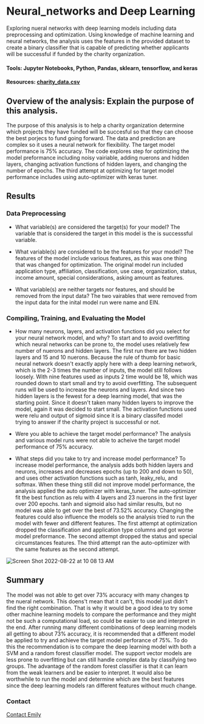 # Neural_networks and Deep Learning
Exploring nueral networks with deep learning models including data preprocessing and optimization. Using knowledge of machine learning and neural networks, the analysis uses the features in the provided dataset to create a binary classifier that is capable of predicting whether applicants will be successful if funded by the charity organization.

#### Tools: Jupyter Notebooks, Python, Pandas, sklearn, tensorflow, and keras 
#### Resources: [charity_data.csv](https://github.com/emaynard10/Nueral_network_charity_analysis/files/9389981/charity_data.csv)

## Overview of the analysis: Explain the purpose of this analysis.
The purpose of this analysis is to help a charity organization determine which projects they have funded will be succesful so that they can choose the best porjecs to fund going forward. The data and prediction are complex so it uses a neural network for flexibility. The target model performance is 75% accuracy. The code explores step for optimizing the model preformance including noisy vairiable, adding nuerons and hidden layers, changing activation functions of hidden layers, and changing the number of epochs. The third attempt at optimizing for target model performance includes using auto-optimizer with keras tuner. 

## Results
### Data Preprocessing

* What variable(s) are considered the target(s) for your model?
The variable that is considered the target in this model is the is successsful variable. 

* What variable(s) are considered to be the features for your model?
The features of the model include various features, as this was one thing that was changed for optimization. The original model run included application type, affiliation, classification, use case, organization, status, income amount, special considerations, asking amount as features. 

* What variable(s) are neither targets nor features, and should be removed from the input data?
The two vairables that were removed from the input data for the inital model run were name and EIN.

### Compiling, Training, and Evaluating the Model

* How many neurons, layers, and activation functions did you select for your neural network model, and why?
To start and to avoid overfitting which neural networks can be prone to, the model uses relatively few number of nuerons and hidden layers. The first run there are two hidden layers and 15 and 10 nuerons. Because the rule of thumb for basic neural network doesn't exactly apply here with a deep learning network, which is the 2-3 times the number of inputs, the model still follows loosely. With nine features used as inputs 2 time would be 18, which was rounded down to start small and try to avoid overfitting. The subsequent runs will be used to increase the neurons and layers. And since two hidden layers is the fewest for a deep learning model, that was the starting point. Since it doesn't taken many hidden layers to improve the model, again it was decided to start small. The activation functions used were relu and output of sigmoid since it is a binary classifed model trying to answer if the charity project is successful or not. 

* Were you able to achieve the target model performance?
The analysis and various model runs were not able to acheive the target model performance of 75% accuracy.

* What steps did you take to try and increase model performance?
To increase model performance, the analysis adds both hidden layers and neurons, increases and decreases epochs (up to 200 and down to 50), and uses other activation functions such as tanh, leaky_relu, and softmax. When these thing still did not improve model performance, the analysis applied the auto optimizer with keras_tuner. The auto-optimizer fit the best function as relu with 4 layers and 23 nuerons in the first layer over 200 epochs. tanh and sigmoid also had similar results, but no model was able to get over the best of 73.52% accuracy. Changing the features could also influence the models so the analysis tried to run the model with fewer and different features. The first attempt at optimization dropped the classification and application type columns and got worse model preformance. The second attempt dropped the status and special circumstances features. The third attempt ran the auto-optimizer with the same features as the second attempt.

![Screen Shot 2022-08-22 at 10 08 13 AM](https://user-images.githubusercontent.com/99676466/185969627-335a2ac2-f14c-4293-8fff-7a4d17815959.png)

## Summary
The model was not able to get over 73% accuracy with many changes tp the nueral network. This doens't mean that it can't, this model just didn't find the right combination. That is why it would be a good idea to try some other machine learning models to compare the performance and they might not be such a computational load, so could be easier to use and interpret in the end.  After running many different combinations of deep learning models all getting to about 73% accuracy, it is recommended that a different model be applied to try and achieve the target model perforance of 75%. To do this the recommendation is to compare the deep learning model with both a SVM and a random forest classifier model. The support vector models are less prone to overfitting but can still handle complex data by classifying two groups. The advantage of the random forest classifier is that it can learn from the weak learners and be easier to interpret. It would also be worthwhile to run the model and determine which are the best features since the deep learning models ran different features without much change.


### Contact
[Contact Emily](mailto:emaynard10@gmailcom)
